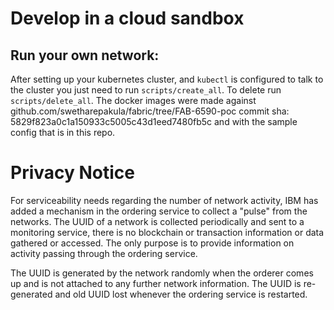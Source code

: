 # Develop in a cloud sandbox

## Run your own network:
After setting up your kubernetes cluster, and `kubectl` is configured to talk
to the cluster you just need to run `scripts/create_all`. To delete run
`scripts/delete_all`. The docker images were made against
github.com/swetharepakula/fabric/tree/FAB-6590-poc commit sha: 5829f823a0c1a150933c5005c43d1eed7480fb5c and with the sample config that is in
this repo.

# Privacy Notice
For serviceability needs regarding the number of network activity, IBM has added a mechanism in the ordering service to collect a "pulse" from the networks. The UUID of a network is collected periodically and sent to a monitoring service, there is no blockchain or transaction information or data gathered or accessed. The only purpose is to provide information on activity passing through the ordering service.

The UUID is generated by the network randomly when the orderer comes up and is not attached to any further network information. The UUID is re-generated and old UUID lost whenever the ordering service is restarted.
